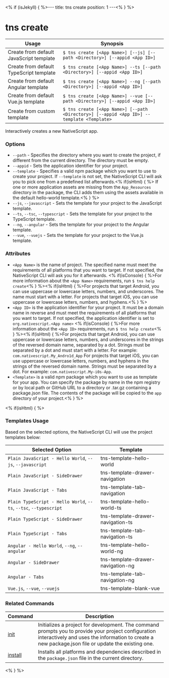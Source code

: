 <% if (isJekyll) { %>---
title: tns create
position: 1
---<% } %>
# tns create


Usage | Synopsis
---|---
Create from default JavaScript template | `$ tns create [<App Name>] [--js] [--path <Directory>] [--appid <App ID>]`
Create from default TypeScript template | `$ tns create [<App Name>] --ts [--path <Directory>] [--appid <App ID>]`
Create from default Angular template | `$ tns create [<App Name>] --ng [--path <Directory>] [--appid <App ID>]`
Create from default Vue.js template | `$ tns create [<App Name>] --vue [--path <Directory>] [--appid <App ID>]`
Create from custom template | `$ tns create [<App Name>] [--path <Directory>] [--appid <App ID>] --template <Template>`

Interactively creates a new NativeScript app.

### Options
* `--path` - Specifies the directory where you want to create the project, if different from the current directory. The directory must be empty.
* `--appid` - Sets the application identifier for your project.
* `--template` - Specifies a valid npm package which you want to use to create your project. If `--template` is not set, the NativeScript CLI will ask you to pick one from a predefined list afterwards.<% if(isHtml) { %> If one or more application assets are missing from the `App_Resources` directory in the package, the CLI adds them using the assets available in the default hello-world template.<% } %>
* `--js`, `--javascript` - Sets the template for your project to the JavaScript template.
* `--ts`, `--tsc`, `--typescript` - Sets the template for your project to the TypeScript template.
* `--ng`, `--angular` - Sets the template for your project to the Angular template.
* `--vue`, `--vuejs` - Sets the template for your project to the Vue.js template.

### Attributes
* `<App Name>` is the name of project. The specified name must meet the requirements of all platforms that you want to target. If not specified, the NativeScript CLI will ask you for it afterwards. <% if(isConsole) { %>For more information about the `<App Name>` requirements, run `$ tns help create`<% } %><% if(isHtml) { %>For projects that target Android, you can use uppercase or lowercase letters, numbers, and underscores. The name must start with a letter.
For projects that target iOS, you can use uppercase or lowercase letters, numbers, and hyphens.<% } %>
* `<App ID>` is the application identifier for your project. It must be a domain name in reverse and must meet the requirements of all platforms that you want to target. If not specified, the application identifier is set to `org.nativescript.<App name>` <% if(isConsole) { %>For more information about the `<App ID>` requirements, run `$ tns help create`<% } %><% if(isHtml) { %>For projects that target Android, you can use uppercase or lowercase letters, numbers, and underscores in the strings of the reversed domain name, separated by a dot. Strings must be separated by a dot and must start with a letter. For example: `com.nativescript.My_Andro1d_App`
For projects that target iOS, you can use uppercase or lowercase letters, numbers, and hyphens in the strings of the reversed domain name. Strings must be separated by a dot. For example: `com.nativescript.My-i0s-App`.
* `<Template>` is a valid npm package which you want to use as template for your app. You can specify the package by name in the npm registry or by local path or GitHub URL to a directory or .tar.gz containing a package.json file. The contents of the package will be copied to the `app` directory of your project.<% } %>

<% if(isHtml) { %>

### Templates Usage

Based on the selected options, the NativeScript CLI will use the project templates below:

Selected Option | Template 
----------|----------
`Plain JavaScript - Hello World`, `--js`, `--javascript` | tns-template-hello-world
`Plain JavaScript - SideDrawer` | tns-template-drawer-navigation
`Plain JavaScript - Tabs` | tns-template-tab-navigation
`Plain TypeScript - Hello World`, `--ts`, `--tsc`, `--typescript` | tns-template-hello-world-ts
`Plain TypeScript - SideDrawer` | tns-template-drawer-navigation-ts
`Plain TypeScript - Tabs` | tns-template-tab-navigation-ts
`Angular - Hello World`, `--ng`, `--angular` | tns-template-hello-world-ng
`Angular - SideDrawer` | tns-template-drawer-navigation-ng
`Angular - Tabs` | tns-template-tab-navigation-ng
`Vue.js`, `--vue`, `--vuejs` | tns-template-blank-vue

### Related Commands

Command | Description
----------|----------
[init](init.html) | Initializes a project for development. The command prompts you to provide your project configuration interactively and uses the information to create a new package.json file or update the existing one.
[install](/lib-management/install.html) | Installs all platforms and dependencies described in the `package.json` file in the current directory.
<% } %>
